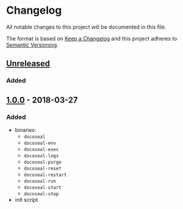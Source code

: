 # Changelog
All notable changes to this project will be documented in this file.

The format is based on [Keep a Changelog](http://keepachangelog.com/en/1.0.0/)
and this project adheres to [Semantic Versioning](http://semver.org/spec/v2.0.0.html).

## [Unreleased]
### Added

## [1.0.0] - 2018-03-27
### Added
- binaries:
    - `docoseal`
    - `docoseal-env`
    - `docoseal-exec`
    - `docoseal-logs`
    - `docoseal-purge`
    - `docoseal-reset`
    - `docoseal-restart`
    - `docoseal-run`
    - `docoseal-start`
    - `docoseal-stop`
- init script

[Unreleased]: https://github.com/radmen/docoseal.bash/compare/v1.0.0...HEAD
[1.0.0]: https://github.com/radmen/docoseal.bash/compare/5f51d86...1.0.0
